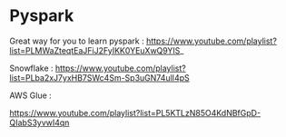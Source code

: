 # Pyspark


Great way for you to learn pyspark :
https://www.youtube.com/playlist?list=PLMWaZteqtEaJFiJ2FyIKK0YEuXwQ9YIS_


Snowflake :
https://www.youtube.com/playlist?list=PLba2xJ7yxHB7SWc4Sm-Sp3uGN74ulI4pS

AWS Glue :

https://www.youtube.com/playlist?list=PL5KTLzN85O4KdNBfGpD-QIabS3yvwI4qn

